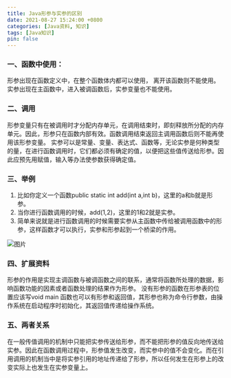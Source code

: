 ```yaml
---
title: Java形参与实参的区别
date: 2021-08-27 15:24:00 +0800
categories: [Java资料, 知识]
tags: [Java知识]
pin: false
---
```



### **一、函数中使用：**
形参出现在函数定义中，在整个函数体内都可以使用， 离开该函数则不能使用。实参出现在主函数中，进入被调函数后，实参变量也不能使用。

### **二、调用**
形参变量只有在被调用时才分配内存单元，在调用结束时，即刻释放所分配的内存单元。因此，形参只在函数内部有效。函数调用结束返回主调用函数后则不能再使用该形参变量。
实参可以是常量、变量、表达式、函数等，无论实参是何种类型的量，在进行函数调用时，它们都必须有确定的值，以便把这些值传送给形参。因此应预先用赋值，输入等办法使参数获得确定值。

### **三、举例**
1. 比如你定义一个函数public static int add(int a,int b)，这里的a和b就是形参。
2. 当你进行函数调用的时候，add(1,2)，这里的1和2就是实参。
3. 简单来说就是进行函数调用的时候需要实参从主函数中传给被调用函数中的形参，这样函数才可以执行，实参和形参起到一个桥梁的作用。

![图片](https://cdn.jsdelivr.net/gh/3wsea/blog-images@master/commons/20210827/0827-1.png)

### **四、扩展资料**
形参的作用是实现主调函数与被调函数之间的联系，通常将函数所处理的数据，影响函数功能的因素或者函数处理的结果作为形参。
没有形参的函数在形参表的位置应该写void main 函数也可以有形参和返回值，其形参也称为命令行参数，由操作系统在启动程序时初始化，其返回值传递给操作系统。

### **五、两者关系**
在一般传值调用的机制中只能把实参传送给形参，而不能把形参的值反向地传送给实参。因此在函数调用过程中，形参值发生改变，而实参中的值不会变化。而在引用调用的机制当中是将实参引用的地址传递给了形参，所以任何发生在形参上的改变实际上也发生在实参变量上。